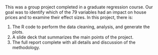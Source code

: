 This was a group project completed in a graduate regression course. Our goal was to identify which of the 79 variables had an impact on house prices and to examine their effect sizes. In this project, there is:
1. The R code to perform the data cleaning, analysis, and generate the plots.
2. A slide deck that summarizes the main points of the project.
3. The full report complete with all details and discussion of the methodology.
